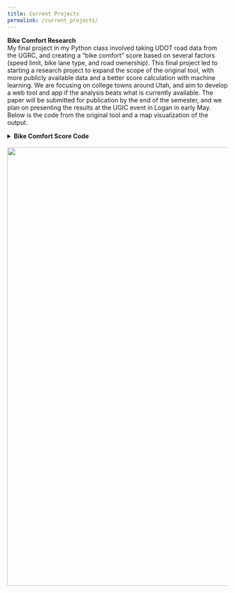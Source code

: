 ```yaml
---
title: Current Projects
permalink: /current_projects/
---
```

<strong>Bike Comfort Research</strong>
<br>
My final project in my Python class involved taking UDOT road data from the UGRC, and creating a “bike comfort” score based on several factors (speed limit, bike lane type, and road ownership). This final project led to starting a research project to expand the scope of the original tool, with more publicly available data and a better score calculation with machine learning. We are focusing on college towns around Utah, and aim to develop a web tool and app if the analysis beats what is currently available. The paper will be submitted for publication by the end of the semester, and we plan on presenting the results at the UGIC event in Logan in early May. Below is the code from the original tool and a map visualization of the output.
<details>
<summary><b>Bike Comfort Score Code</b></summary>
<br>
<pre>
<code>
            if 1 < speed_limit <= 20:
                comfort_score += 4
            if speed_limit <= 25:
                comfort_score += 3
            if 25 < speed_limit <= 30:
                comfort_score += 2
            if 30 < speed_limit <= 50:
                comfort_score += 1
            if speed_limit > 50:
                comfort_score -= 1
            if speed_limit is None:
                comfort_score += 0

            if bike_right == "2B":
                comfort_score += 1
            if bike_left == "2B":
                comfort_score += 1
            if bike_right == "4B":
                comfort_score += 2
            if bike_left == "4B":
                comfort_score += 2
            if bike_right == "1B":
                comfort_score += 2
            if bike_left == "1B":
                comfort_score += 2
        
            if dot_fclass == "UDOT":
                comfort_score -= 1

</code>
</pre>
</details>
<br>
<img src="https://afielder02.github.io/GISPortfolio/assets/maps/SLC_DEMO.jpg" width="1000" height="1000">
